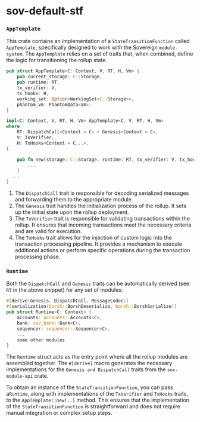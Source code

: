 # sov-default-stf

### `AppTemplate`

This crate contains an implementation of a `StateTransitionFunction` called `AppTemplate`, specifically designed to work with the Sovereign `module-system`. The `AppTemplate` relies on a set of traits that, when combined, define the logic for transitioning the rollup state.

```rust
pub struct AppTemplate<C: Context, V, RT, H, Vm> {
    pub current_storage: C::Storage,
    pub runtime: RT,
    tx_verifier: V,
    tx_hooks: H,
    working_set: Option<WorkingSet<C::Storage>>,
    phantom_vm: PhantomData<Vm>,
}

impl<C: Context, V, RT, H, Vm> AppTemplate<C, V, RT, H, Vm>
where
    RT: DispatchCall<Context = C> + Genesis<Context = C>,
    V: TxVerifier,
    H: TxHooks<Context = C,..>,
{

    pub fn new(storage: C::Storage, runtime: RT, tx_verifier: V, tx_hooks: H) -> Self {
        ...
    }
  ...
}
```

1. The `DispatchCall` trait is responsible for decoding serialized messages and forwarding them to the appropriate module.
1. The `Genesis` trait handles the initialization process of the rollup. It sets up the initial state upon the rollup deployment.
1. The `TxVerifier` trait is responsible for validating transactions within the rollup. It ensures that incoming transactions meet the necessary criteria and are valid for execution.
1. The `TxHooks` trait allows for the injection of custom logic into the transaction processing pipeline. It provides a mechanism to execute additional actions or perform specific operations during the transaction processing phase.

### `Runtime`

Both the `DispatchCall` and `Genesis` traits can be automatically derived (see `RT` in the above snippet) for any set of modules:

```rust
#[derive(Genesis, DispatchCall, MessageCodec)]
#[serialization(borsh::BorshDeserialize, borsh::BorshSerialize)]
pub struct Runtime<C: Context> {
    accounts: accounts::Accounts<C>,
    bank: sov_bank::Bank<C>,
    sequencer: sequencer::Sequencer<C>,
    ...
    some other modules
}
```

The `Runtime` struct acts as the entry point where all the rollup modules are assembled together. The `#[derive]` macro generates the necessary implementations for the `Genesis and DispatchCall` traits from the `sov-module-api` crate.

To obtain an instance of the `StateTransitionFunction`, you can pass a`Runtime`, along with implementations of the `TxVerifier` and `TxHooks` traits, to the `AppTemplate::new(..)` method. This ensures that the implementation of the `StateTransitionFunction` is straightforward and does not require manual integration or complex setup steps.
